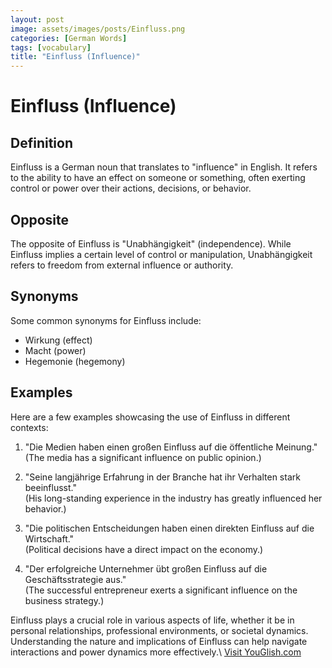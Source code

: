 ```yaml
---
layout: post
image: assets/images/posts/Einfluss.png
categories: [German Words]
tags: [vocabulary]
title: "Einfluss (Influence)"
---
```


# Einfluss (Influence)

## Definition
Einfluss is a German noun that translates to "influence" in English. It refers to the ability to have an effect on someone or something, often exerting control or power over their actions, decisions, or behavior.

## Opposite
The opposite of Einfluss is "Unabhängigkeit" (independence). While Einfluss implies a certain level of control or manipulation, Unabhängigkeit refers to freedom from external influence or authority.

## Synonyms
Some common synonyms for Einfluss include:
- Wirkung (effect)
- Macht (power)
- Hegemonie (hegemony)

## Examples
Here are a few examples showcasing the use of Einfluss in different contexts:

1. "Die Medien haben einen großen Einfluss auf die öffentliche Meinung."  
   (The media has a significant influence on public opinion.)

2. "Seine langjährige Erfahrung in der Branche hat ihr Verhalten stark beeinflusst."  
   (His long-standing experience in the industry has greatly influenced her behavior.)

3. "Die politischen Entscheidungen haben einen direkten Einfluss auf die Wirtschaft."  
   (Political decisions have a direct impact on the economy.)

4. "Der erfolgreiche Unternehmer übt großen Einfluss auf die Geschäftsstrategie aus."  
   (The successful entrepreneur exerts a significant influence on the business strategy.)

Einfluss plays a crucial role in various aspects of life, whether it be in personal relationships, professional environments, or societal dynamics. Understanding the nature and implications of Einfluss can help navigate interactions and power dynamics more effectively.\ <a id="yg-widget-0" class="youglish-widget" data-query="Einfluss" data-lang="german" data-components="8412" data-auto-start="0" data-bkg-color="theme_light" data-title="How%20to%20pronounce%20Einfluss%20in%20German"  rel="nofollow" href="https://youglish.com">Visit YouGlish.com</a><script async src="https://youglish.com/public/emb/widget.js" charset="utf-8"></script>